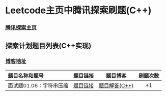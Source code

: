 # Leetcode主页中腾讯探索刷题(C++)
### [腾讯探索主页](https://leetcode-cn.com/explore/interview/card/tencent/)<br/>
## 探索计划题目列表(C++实现)<br/>
### [博客地址](https://www.cnblogs.com/wzw0625/tag/%E8%85%BE%E8%AE%AF%E6%8E%A2%E7%B4%A2/)<br/>
| 题目名称和题号 | 题目链接 | 题目博客 | 刷题次数 |
| :----- | :----: |:----: | :----: |
|  面试题01.06：字符串压缩 | [题目链接](https://leetcode-cn.com/problems/compress-string-lcci/)| [题目解答(C++)](https://www.cnblogs.com/wzw0625/p/12502492.html) | +1 |
